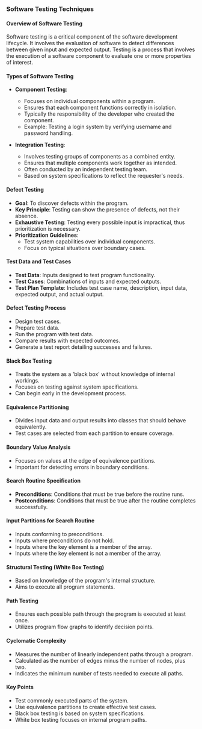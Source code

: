 ### Software Testing Techniques

#### Overview of Software Testing
Software testing is a critical component of the software development lifecycle. It involves the evaluation of software to detect differences between given input and expected output. Testing is a process that involves the execution of a software component to evaluate one or more properties of interest.

#### Types of Software Testing
- **Component Testing**: 
  - Focuses on individual components within a program.
  - Ensures that each component functions correctly in isolation.
  - Typically the responsibility of the developer who created the component.
  - Example: Testing a login system by verifying username and password handling.

- **Integration Testing**: 
  - Involves testing groups of components as a combined entity.
  - Ensures that multiple components work together as intended.
  - Often conducted by an independent testing team.
  - Based on system specifications to reflect the requester's needs.

#### Defect Testing
- **Goal**: To discover defects within the program.
- **Key Principle**: Testing can show the presence of defects, not their absence.
- **Exhaustive Testing**: Testing every possible input is impractical, thus prioritization is necessary.
- **Prioritization Guidelines**:
  - Test system capabilities over individual components.
  - Focus on typical situations over boundary cases.

#### Test Data and Test Cases
- **Test Data**: Inputs designed to test program functionality.
- **Test Cases**: Combinations of inputs and expected outputs.
- **Test Plan Template**: Includes test case name, description, input data, expected output, and actual output.

#### Defect Testing Process
- Design test cases.
- Prepare test data.
- Run the program with test data.
- Compare results with expected outcomes.
- Generate a test report detailing successes and failures.

#### Black Box Testing
- Treats the system as a 'black box' without knowledge of internal workings.
- Focuses on testing against system specifications.
- Can begin early in the development process.

#### Equivalence Partitioning
- Divides input data and output results into classes that should behave equivalently.
- Test cases are selected from each partition to ensure coverage.

#### Boundary Value Analysis
- Focuses on values at the edge of equivalence partitions.
- Important for detecting errors in boundary conditions.

#### Search Routine Specification
- **Preconditions**: Conditions that must be true before the routine runs.
- **Postconditions**: Conditions that must be true after the routine completes successfully.

#### Input Partitions for Search Routine
- Inputs conforming to preconditions.
- Inputs where preconditions do not hold.
- Inputs where the key element is a member of the array.
- Inputs where the key element is not a member of the array.

#### Structural Testing (White Box Testing)
- Based on knowledge of the program's internal structure.
- Aims to execute all program statements.

#### Path Testing
- Ensures each possible path through the program is executed at least once.
- Utilizes program flow graphs to identify decision points.

#### Cyclomatic Complexity
- Measures the number of linearly independent paths through a program.
- Calculated as the number of edges minus the number of nodes, plus two.
- Indicates the minimum number of tests needed to execute all paths.

#### Key Points
- Test commonly executed parts of the system.
- Use equivalence partitions to create effective test cases.
- Black box testing is based on system specifications.
- White box testing focuses on internal program paths.
